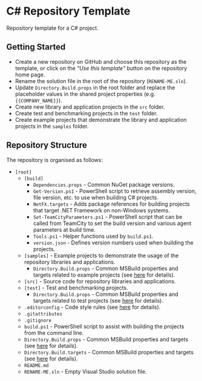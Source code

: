 # C# Repository Template

Repository template for a C# project.

## Getting Started

- Create a new repository on GitHub and choose this repository as the template, or click on the _"Use this template"_ button on the repository home page.
- Rename the solution file in the root of the repository (`RENAME-ME.sln`).
- Update `Directory.Build.props` in the root folder and replace the placeholder values in the shared project properties (e.g. `{{COMPANY_NAME}}`).
- Create new library and application projects in the `src` folder.
- Create test and benchmarking projects in the `test` folder.
- Create example projects that demonstrate the library and application projects in the `samples` folder.

## Repository Structure

The repository is organised as follows:

- `[root]`
  - `[build]`
    - `Dependencies.props` - Common NuGet package versions.
    - `Get-Version.ps1` - PowerShell script to retrieve assembly version, file version, etc. to use when building C# projects.
    - `NetFX.targets` - Adds package references for building projects that target .NET Framework on non-Windows systems.
    - `Set-TeamCityParameters.ps1` - PowerShell script that can be called from TeamCity to set the build version and various agent parameters at build time.
    - `Tools.ps1` - Helper functions used by `build.ps1`.
    - `version.json` - Defines version numbers used when building the projects.
  - `[samples]` - Example projects to demonstrate the usage of the repository libraries and applications.
    - `Directory.Build.props` - Common MSBuild properties and targets related to example projects (see [here](https://docs.microsoft.com/en-us/visualstudio/msbuild/customize-your-build) for details).
  - `[src]` - Source code for repository libraries and applications.
  - `[test]` - Test and benchmarking projects.
    - `Directory.Build.props` - Common MSBuild properties and targets related to test projects (see [here](https://docs.microsoft.com/en-us/visualstudio/msbuild/customize-your-build) for details).
  - `.editorconfig` - Code style rules (see [here](https://editorconfig.org/) for details).
  - `.gitattributes`
  - `.gitignore`
  - `build.ps1` - PowerShell script to assist with building the projects from the command line.
  - `Directory.Build.props` - Common MSBuild properties and targets (see [here](https://docs.microsoft.com/en-us/visualstudio/msbuild/customize-your-build) for details).
  - `Directory.Build.targets` - Common MSBuild properties and targets (see [here](https://docs.microsoft.com/en-us/visualstudio/msbuild/customize-your-build) for details). 
  - `README.md`
  - `RENAME-ME.sln` - Empty Visual Studio solution file.
